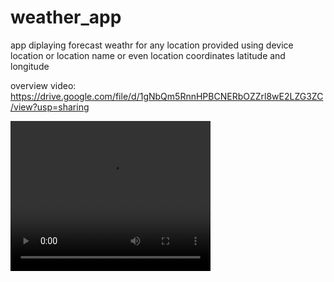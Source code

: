 # weather_app

app diplaying forecast weathr for any location provided using device location or location name or even location coordinates latitude and longitude

overview video: https://drive.google.com/file/d/1gNbQm5RnnHPBCNERbOZZrl8wE2LZG3ZC/view?usp=sharing

<video width="320" height="240" controls>
  <source src="https://drive.google.com/file/d/1gNbQm5RnnHPBCNERbOZZrl8wE2LZG3ZC/view?usp=sharing" type="video/mp4">
  Your browser does not support the video tag.
</video>
